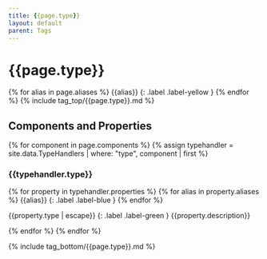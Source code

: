 ```yaml
---
title: {{page.type}}
layout: default
parent: Tags
---
```

# {{page.type}}
{% for alias in page.aliases %}
{{alias}}
{: .label .label-yellow }
{% endfor %}
{% include tag_top/{{page.type}}.md %}
## Components and Properties
{% for component in page.components %}
{% assign typehandler = site.data.TypeHandlers | where: "type", component | first %}
### {{typehandler.type}}
{% for property in typehandler.properties %}
{% for alias in property.aliases %}
{{alias}}
{: .label .label-blue }
{% endfor %}

{{property.type | escape}}
{: .label .label-green }
{{property.description}}


{% endfor %}
{% endfor %}

{% include tag_bottom/{{page.type}}.md %}